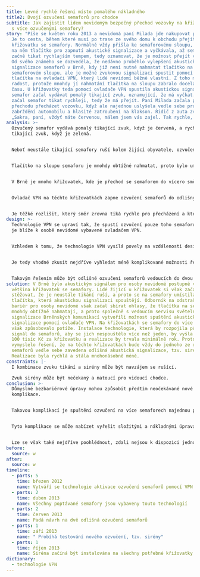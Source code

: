 ```yaml
---
title: Levné rychlé řešení místo pomalého nákladného
title2: Dvojí ozvučení semaforů pro chodce
subtitle: Jak zajistit lidem nevidomým bezpečný přechod vozovky na křižovatkách
  s více ozvučenými semafory?
story: "Píše se květen roku 2013 a nevidomá paní Milada jde nakupovat potraviny.
  Je to cesta, během které musí po trase ze svého domu k obchodu přejít rušnou
  křižovatku se semafory. Normálně vždy přišla ke semaforovému sloupu, nahmatala
  na něm tlačítko pro zapnutí akustické signalizace a vyčkávala, až semafor
  začně tikat rychlajším tempem, tedy oznamovat, že je možnost přejít vozovku.
  Od svého známého se dozveděla, že nedávno proběhlo vylepšení akustické
  signalizace semaforů v Brně, kdy již není nutné nahmatat tlačítko na
  semaforovém sloupu, ale je možné zvukovou signalizaci spustit pomocí stisknutí
  tlačítka na ovladači VPN, který lidé nevidomí běžně vlastní. Z toho měla
  radost, protože mnohdy jí nahmatání tlačítka na sloupu zabralo docela dost
  času. U křižovatky teda pomocí ovladače VPN spustila akustickou signalizaci a
  semafor začal vydávat pomalý tikající zvuk, oznamující, že má vyčkat. Brzy
  začal semafor tikat rychleji, tedy že má přejít. Paní Milada začala po
  přechodu přecházet vozovku, když ale najednou uslyšela vedle sebe prudké
  zabrždění automobilu a hlasité zatroubení na klakson. Řidič z auta zvolal:
  „Sakra, paní, vždyť máte červenou, málem jsem vás zajel. Tak rychle, běžte!“"
analysis: >-
  Ozvučený semafor vydává pomalý tikající zvuk, když je červená, a rychlý
  tikající zvuk, když je zelená.


  Neboť neustále tikající semafory ruší kolem žijící obyvatele, ozvučení pro lidi nevidomé se zapíná stiskem tlačítka.


  Tlačítko na sloupu semaforu je mnohdy obtížné nahmatat, proto bylo umožněno spouštět ozvučení pomocí ovladače VPN.


  V Brně je mnoho křižovatek, kde je přechod se semaforem do vícero směrů.


  Ovladač VPN na těchto křižovatkách zapne ozvučení semaforů do odlišných různých směrů.


  Je těžké rozlišit, který směr zrovna tiká rychle pro přecházení a který pomalu pro čekání.
design: >-
  Technologie VPN se upraví tak, že spustí ozvučení pouze toho semaforu, který
  je blíže k osobě nevidomé vybavené ovladačem VPN.


  Vzhledem k tomu, že technologie VPN vysílá povely na vzdálenosti desítek metrů, může být toto řešení technologicky komplikované a drahé.


  Je tedy vhodné zkusit nejdříve vyhledat méně komplikované možnosti řešení. 


  Takovým řešením může být odlišné ozvučení semaforů vedoucích do dvou různých směrů chůze.
solution: V Brně bylo akustickým signálem pro osoby nevidomé postupně vybavena
  většina křižovatek se semafory. Lidé žijící u křižovatek si však začali
  stěžovat, že je neustále tikání ruší, a proto se na semafory umístila
  tlačítka, která akustickou signalizaci spouštějí. Odborník na odstraňování
  bariér pro osoby nevidomé však začal sbírat ohlasy, že tlačítka na semaforu se
  mnohdy obtížně nahmatají, a proto společně s vedoucím servisu světelné
  signalizace Brněnských komunikací vytvořili možnost spuštění akustické
  signalizace pomocí ovladače VPN. Na křižovatkách se semafory do více směrů to
  však způsobovalo potíže. Instalace technologie, která by rozpojila přijímaný
  signál do semaforů, aby se jich nespouštělo více než jeden, by vyšla zhruba na
  100 tisíc Kč za křižovatku a realizace by trvala minimálně rok. Proto se
  vymyslelo řešení, že na těchto křižovatkách bude vždy do jednoho ze dvou
  semaforů vedle sebe zavedena odlišná akustická signalizace, tzv. siréna.
  Realizace byla rychlá a stála mnohonásobně méně.
constraints: |-
  I kombinace zvuku tikání a sirény může být navzájem se rušící.

  Zvuk sirény může být nečekaný a matoucí pro vidoucí chodce.
conclusion: >-
  Důmyslné bezbariérové úpravy mohou způsobit předtím neočekávané nové
  komplikace.


  Takovou komplikací je spuštění ozvučení na více semaforech najednou pomocí ovladače VPN.


  Tyto komplikace se může nabízet vyřešit složitými a nákladnými úpravami. 


  Lze se však také nejdříve poohlédnout, zdali nejsou k dispozici jednoduchá a levná řešení.
before:
  source: w
after:
  source: w
timeline:
  - parts: 5
    time: březen 2012
    name: Vytváří se technologie aktivace ozvučení semaforů pomocí VPN
  - parts: 2
    time: duben 2013
    name: Všechny poptávané semafory jsou vybaveny touto technologií
  - parts: 2
    time: červen 2013
    name: Padá návrh na dvě odlišná ozvučení semaforů
  - parts: 1
    time: září 2013
    name: " Probíhá testování nového ozvučení, tzv. sirény"
  - parts: 1
    time: říjen 2013
    name: Siréna začíná být instalována na všechny potřebné křižovatky
dictionary:
  - technologie VPN
---
```

